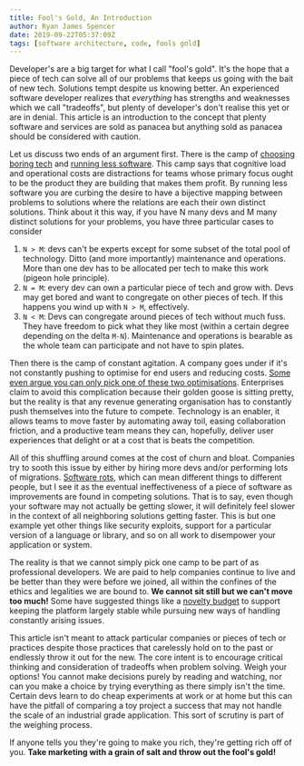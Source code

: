 ```yaml
---
title: Fool's Gold, An Introduction
author: Ryan James Spencer
date: 2019-09-22T05:37:09Z
tags: [software architecture, code, fools gold]
---
```


Developer's are a big target for what I call "fool's gold". It's the hope that a
piece of tech can solve all of our problems that keeps us going with the bait of
new tech. Solutions tempt despite us knowing better. An experienced software
developer realizes that _everything_ has strengths and weaknesses which we call
"tradeoffs", but plenty of developer's don't realise this yet or are in denial.
This article is an introduction to the concept that plenty software and services
are sold as panacea but anything sold as panacea should be considered with
caution.

Let us discuss two ends of an argument first. There is the camp of [choosing
boring tech](http://boringtechnology.club/) and [running less
software](https://www.intercom.com/blog/run-less-software/). This camp says that
cognitive load and operational costs are distractions for teams whose primary
focus ought to be the product they are building that makes them profit. By
running less software you are curbing the desire to have a bijective mapping
between problems to solutions where the relations are each their own distinct
solutions. Think about it this way, if you have N many devs and M many distinct
solutions for your problems, you have three particular cases to consider

1. `N > M`: devs can't be experts except for some subset of the total pool of
   technology. Ditto (and more importantly) maintenance and operations. More
   than one dev has to be allocated per tech to make this work (pigeon hole
   principle).
2. `N = M`: every dev can own a particular piece of tech and grow with. Devs may
   get bored and want to congregate on other pieces of tech. If this happens you
   wind up with `N > M`, effectively.
3. `N < M`: Devs can congregate around pieces of tech without much fuss. They
   have freedom to pick what they like most (within a certain degree depending
   on the delta `M-N`). Maintenance and operations is bearable as the whole team
   can participate and not have to spin plates.

Then there is the camp of constant agitation. A company goes under if it's not
constantly pushing to optimise for end users and reducing costs. [Some even
argue you can only pick one of these two optimisations](
https://www.goodreads.com/book/show/28592994-simplify). Enterprises claim to
avoid this complication because their golden goose is sitting pretty, but the
reality is that any revenue generating organisation has to constantly push
themselves into the future to compete. Technology is an enabler, it allows teams
to move faster by automating away toil, easing collaboration friction, and a
productive team means they can, hopefully, deliver user experiences that delight
or at a cost that is beats the competition.

All of this shuffling around comes at the cost of churn and bloat. Companies try
to sooth this issue by either by hiring more devs and/or performing lots of
migrations. [Software rots](https://en.wikipedia.org/wiki/Software_rot), which
can mean different things to different people, but I see it as the eventual
ineffectiveness of a piece of software as improvements are found in competing
solutions. That is to say, even though your software may not actually be getting
slower, it will definitely feel slower in the context of all neighboring
solutions getting faster. This is but one example yet other things like security
exploits, support for a particular version of a language or library, and so on
all work to disempower your application or system.

The reality is that we cannot simply pick one camp to be part of as professional
developers. We are paid to help companies continue to live and be better than
they were before we joined, all within the confines of the ethics and legalities
we are bound to. **We cannot sit still but we can't move too much!** Some have
suggested things like a [novelty
budget](https://www.shimweasel.com/2018/08/25/novelty-budgets) to support
keeping the platform largely stable while pursuing new ways of handling
constantly arising issues.

This article isn't meant to attack particular companies or pieces of tech or
practices despite those practices that carelessly hold on to the past or
endlessly throw it out for the new. The core intent is to encourage critical
thinking and consideration of tradeoffs when problem solving. Weigh your
options! You cannot make decisions purely by reading and watching, nor can you
make a choice by trying everything as there simply isn't the time. Certain devs
learn to do cheap experiments at work or at home but this can have the pitfall
of comparing a toy project a success that may not handle the scale of an
industrial grade application. This sort of scrutiny is part of the weighing
process.

If anyone tells you they're going to make you rich, they're getting rich off of
you. **Take marketing with a grain of salt and throw out the fool's gold!**

